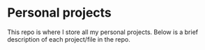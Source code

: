 # Personal projects

This repo is where I store all my personal projects. Below is a brief description of each project/file in the repo.
